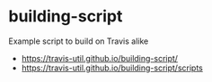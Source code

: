 # building-script
Example script to build on Travis alike

* https://travis-util.github.io/building-script/
* https://travis-util.github.io/building-script/scripts
